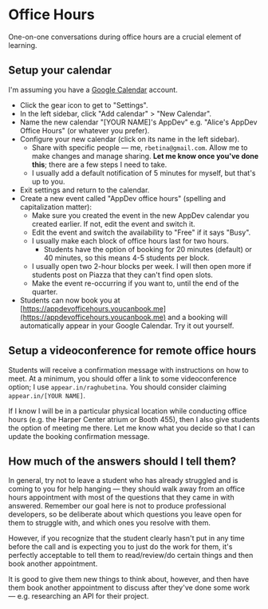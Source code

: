 # Office Hours

One-on-one conversations during office hours are a crucial element of learning.

## Setup your calendar

I'm assuming you have a [Google Calendar](https://calendar.google.com) account.

 - Click the gear icon to get to "Settings".
 - In the left sidebar, click "Add calendar" > "New Calendar".
 - Name the new calendar "[YOUR NAME]'s AppDev" e.g. "Alice's AppDev Office Hours" (or whatever you prefer).
 - Configure your new calendar (click on its name in the left sidebar).
    - Share with specific people — me, `rbetina@gmail.com`. Allow me to make changes and manage sharing. **Let me know once you've done this**; there are a few steps I need to take.
    - I usually add a default notification of 5 minutes for myself, but that's up to you. 
 - Exit settings and return to the calendar.
 - Create a new event called "AppDev office hours" (spelling and capitalization matter):
    - Make sure you created the event in the new AppDev calendar you created earlier. If not, edit the event and switch it.
    - Edit the event and switch the availability to "Free" if it says "Busy".
    - I usually make each block of office hours last for two hours.
        - Students have the option of booking for 20 minutes (default) or 40 minutes, so this means 4-5 students per block.
    - I usually open two 2-hour blocks per week. I will then open more if students post on Piazza that they can't find open slots. 
    - Make the event re-occurring if you want to, until the end of the quarter.
 - Students can now book you at [https://appdevofficehours.youcanbook.me](https://appdevofficehours.youcanbook.me) and a booking will automatically appear in your Google Calendar. Try it out yourself.

## Setup a videoconference for remote office hours

Students will receive a confirmation message with instructions on how to meet. At a minimum, you should offer a link to some videoconference option; I use `appear.in/raghubetina`. You should consider claiming `appear.in/[YOUR NAME]`.

If I know I will be in a particular physical location while conducting office hours (e.g. the Harper Center atrium or Booth 455), then I also give students the option of meeting me there. Let me know what you decide so that I can update the booking confirmation message.

## How much of the answers should I tell them?

In general, try not to leave a student who has already struggled and is coming to you for help hanging — they should walk away from an office hours appointment with most of the questions that they came in with answered. Remember our goal here is not to produce professional developers, so be deliberate about which questions you leave open for them to struggle with, and which ones you resolve with them.

However, if you recognize that the student clearly hasn't put in any time before the call and is expecting you to just do the work for them, it's perfectly acceptable to tell them to read/review/do certain things and then book another appointment.

It is good to give them new things to think about, however, and then have them book another appointment to discuss after they've done some work — e.g. researching an API for their project.